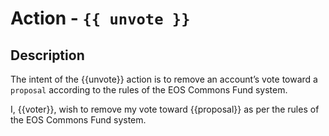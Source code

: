 # Action - `{{ unvote }}`

## Description

The intent of the {{unvote}} action is to remove an account’s vote toward a `proposal` according to the rules of the EOS Commons Fund system.

I, {{voter}}, wish to remove my vote toward {{proposal}} as per the rules of the EOS Commons Fund system.

